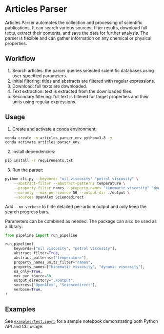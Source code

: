 # Articles Parser

Articles Parser automates the collection and processing of scientific publications. It can search various sources, filter results, download full texts, extract their contents, and save the data for further analysis. The parser is flexible and can gather information on any chemical or physical properties.

## Workflow

1. Search articles: the parser queries selected scientific databases using user-specified parameters.
2. Initial filtering: titles and abstracts are filtered with regular expressions.
3. Download: full texts are downloaded.
4. Text extraction: text is extracted from the downloaded files.
5. Secondary filtering: full text is filtered for target properties and their units using regular expressions.

## Usage

1. Create and activate a conda environment:

```bash
conda create -n articles_parser_env python=3.8 -y
conda activate articles_parser_env
```

2. Install dependencies:

```bash
pip install -r requirements.txt
```

3. Run the parser:

```bash
python cli.py --keywords "oil viscosity" "petrol viscosity" \
    --abstract-filter --abstract-patterns temperature \
    --property-filter names --property-names "kinematic viscosity" "dynamic viscosity" \
    --oa-only --max-per-source 50 --output-dir ./output \
    --sources OpenAlex Sciencedirect
```

Add `--no-verbose` to hide detailed per-article output and only keep the search progress bars.

Parameters can be combined as needed. The package can also be used as a library:

```python
from pipeline import run_pipeline

run_pipeline(
    keywords=["oil viscosity", "petrol viscosity"],
    abstract_filter=True,
    abstract_patterns=["temperature"],
    property_names_units_filter="names",
    property_names=["kinematic viscosity", "dynamic viscosity"],
    oa_only=True,
    max_per_source=50,
    output_directory="./output",
    sources=["OpenAlex", "Sciencedirect"],
    verbose=True,
)
```

## Examples

See [`examples/test.ipynb`](examples/test.ipynb) for a sample notebook demonstrating both Python API and CLI usage.
